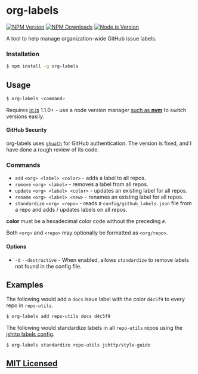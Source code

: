 # org-labels

[![NPM Version](https://img.shields.io/npm/v/org-labels.svg?style=flat)](https://www.npmjs.org/package/org-labels)
[![NPM Downloads](https://img.shields.io/npm/dm/org-labels.svg?style=flat)](https://www.npmjs.org/package/org-labels)
[![Node.js Version](https://img.shields.io/badge/io.js->=_1.1.0-orange.svg?style=flat)](http://nodejs.org/download/)

A tool to help manage organization-wide GitHub issue labels.

### Installation

```bash
$ npm install -g org-labels
```

## Usage

```bash
$ org-labels <command>
```

Requires [io.js](https://iojs.org/en/index.html) 1.1.0+ - use a node version manager [such as __nvm__](https://github.com/creationix/nvm) to switch versions easily.

#### GitHub Security

org-labels uses [`ghuath`](https://github.com/rvagg/ghauth) for GitHub authentication.
The version is fixed, and I have done a rough review of its code.

### Commands

- `add` `<org> <label> <color>` - adds a label to all repos.
- `remove` `<org> <label>` - removes a label from all repos.
- `update` `<org> <label> <color>` - updates an existing label for all repos.
- `rename` `<org> <label> <new>` - renames an existing label for all repos.
- `standardize` `<org> <repo>` - reads a `config/github_labels.json` file from a repo and adds / updates labels on all repos.

__color__ must be a hexadecimal color code without the preceding `#`.

Both `<org>` and `<repo>` may optionally be formatted as `<org/repo>`.

#### Options

- `-d` `--destructive` - When enabled, allows `standardize` to remove labels not found in the config file.

## Examples

The following would add a `docs` issue label with the color `d4c5f9` to every repo in `repo-utils`.

```bash
$ org-labels add repo-utils docs d4c5f9
```

The following would standardize labels in all `repo-utils` repos using the [jshttp labels config](https://github.com/jshttp/style-guide/tree/master/config).

```bash
$ org-labels standardize repo-utils jshttp/style-guide
```

## [MIT Licensed](LICENSE)
